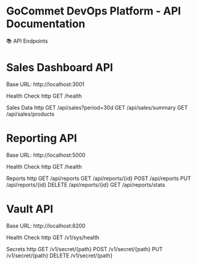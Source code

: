 # GoCommet DevOps Platform - API Documentation

 📚 API Endpoints

# Sales Dashboard API
Base URL: http://localhost:3001

 Health Check
http
GET /health


 Sales Data
http
GET /api/sales?period=30d
GET /api/sales/summary
GET /api/sales/products


# Reporting API
Base URL: http://localhost:5000

 Health Check
http
GET /health


 Reports
http
GET /api/reports
GET /api/reports/{id}
POST /api/reports
PUT /api/reports/{id}
DELETE /api/reports/{id}
GET /api/reports/stats


# Vault API
Base URL: http://localhost:8200

 Health Check
http
GET /v1/sys/health


 Secrets
http
GET /v1/secret/{path}
POST /v1/secret/{path}
PUT /v1/secret/{path}
DELETE /v1/secret/{path}

